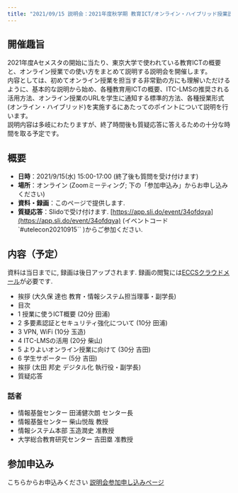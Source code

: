 ```yaml
---
title: "2021/09/15 説明会：2021年度秋学期 教育ICT/オンライン・ハイブリッド授業説明会"
---
```


## 開催趣旨

2021年度Aセメスタの開始に当たり、東京大学で使われている教育ICTの概要と、オンライン授業での使い方をまとめて説明する説明会を開催します。<br>
内容としては、初めてオンライン授業を担当する非常勤の方にも理解いただけるように、基本的な説明から始め、各種教育用ICTの概要、ITC-LMSの推奨される活用方法、オンライン授業のURLを学生に通知する標準的方法、各種授業形式(オンライン・ハイブリッド)を実施するにあたってのポイントについて説明を行います。<br>
説明内容は多岐にわたりますが、終了時間後も質疑応答に答えるための十分な時間を取る予定です。

## 概要

* **日時**：2021/9/15(水) 15:00-17:00 (終了後も質問を受け付けます)
* **場所**：オンライン (Zoomミーティング; 下の「参加申込み」からお申し込みください)
* **資料・録画**：このページで提供します.
* **質疑応答**：Slidoで受け付けます. [https://app.sli.do/event/34ofdqya](https://app.sli.do/event/34ofdqya) (イベントコード `#utelecon20210915`` )からご参加ください.

## 内容（予定）

資料は当日までに, 録画は後日アップされます. 録画の閲覧には[ECCSクラウドメール](/eccs_cloud_email)が必要です.

* 挨拶 (大久保 達也 教育・情報システム担当理事・副学長<!--; **[動画](https://youtu.be/...)**-->)
* 目次 <!--(**[資料](slides/00-index.pdf)**)-->
  <!-- 質問はsli.do で受けるよ -->
* 1 授業に使うICT概要 (20分 田浦<!--; **[資料](slides/01-ict-overview.pdf)**・**[動画](https://youtu.be/...)**-->)
* 2 多要素認証とセキュリティ強化について (10分 田浦<!--; **[資料](slides/02-security-mfa.pdf)**・**[動画](https://youtu.be/...)**-->)
* 3 VPN, WiFi (10分 玉造<!--; **[資料](slides/03-vpn-wifi.pdf)**・**[動画](https://youtu.be/...)**-->)
* 4 ITC-LMSの活用 (20分 柴山<!--; **[資料](slides/04-using-ict.pdf)**・**[動画](https://youtu.be/...)**-->)
* 5 よりよいオンライン授業に向けて (30分 吉田<!--; **[資料](slides/05-online-courses.pdf)**・**[動画](https://youtu.be/...)**-->)
  <!-- sli.do を含める -->
* 6 学生サポーター (5分 吉田<!--; **[資料](slides/06-supporters.pdf)**・**[動画](https://youtu.be/...)**-->)
* 挨拶 (太田 邦史 デジタル化 執行役・副学長<!--; **[動画](https://youtu.be/...)**-->)
* 質疑応答 <!--(**[動画](https://youtu.be/...)**)-->

### 話者

* 情報基盤センター 田浦健次朗 センター長
* 情報基盤センター 柴山悦哉 教授
* 情報システム本部 玉造潤史 准教授
* 大学総合教育研究センター 吉田塁 准教授

## 参加申込み

こちらからお申込みください [説明会参加申し込みページ](https://u-tokyo-ac-jp.zoom.us/webinar/register/... )

<!-- できるだけやる
## 事後アンケート

準備中です。
-->

